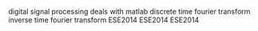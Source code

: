 digital signal processing
deals with matlab
discrete time fourier transform 
inverse time fourier transform
ESE2014
ESE2014
ESE2014
